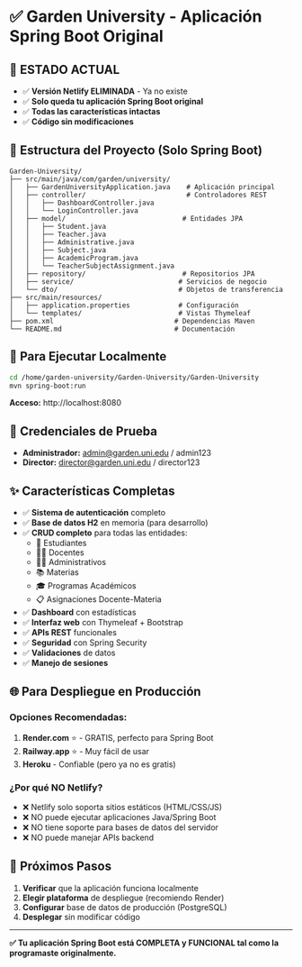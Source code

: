 # ✅ Garden University - Aplicación Spring Boot Original

## 🎯 **ESTADO ACTUAL**
- ✅ **Versión Netlify ELIMINADA** - Ya no existe
- ✅ **Solo queda tu aplicación Spring Boot original**
- ✅ **Todas las características intactas**
- ✅ **Código sin modificaciones**

## 📁 **Estructura del Proyecto (Solo Spring Boot)**
```
Garden-University/
├── src/main/java/com/garden/university/
│   ├── GardenUniversityApplication.java    # Aplicación principal
│   ├── controller/                         # Controladores REST
│   │   ├── DashboardController.java
│   │   └── LoginController.java
│   ├── model/                             # Entidades JPA
│   │   ├── Student.java
│   │   ├── Teacher.java
│   │   ├── Administrative.java
│   │   ├── Subject.java
│   │   ├── AcademicProgram.java
│   │   └── TeacherSubjectAssignment.java
│   ├── repository/                        # Repositorios JPA
│   ├── service/                          # Servicios de negocio
│   └── dto/                              # Objetos de transferencia
├── src/main/resources/
│   ├── application.properties            # Configuración
│   └── templates/                        # Vistas Thymeleaf
├── pom.xml                              # Dependencias Maven
└── README.md                            # Documentación
```

## 🚀 **Para Ejecutar Localmente**
```bash
cd /home/garden-university/Garden-University/Garden-University
mvn spring-boot:run
```
**Acceso:** http://localhost:8080

## 🔐 **Credenciales de Prueba**
- **Administrador:** admin@garden.uni.edu / admin123
- **Director:** director@garden.uni.edu / director123

## ✨ **Características Completas**
- ✅ **Sistema de autenticación** completo
- ✅ **Base de datos H2** en memoria (para desarrollo)
- ✅ **CRUD completo** para todas las entidades:
  - 👥 Estudiantes
  - 👨‍🏫 Docentes  
  - 👨‍💼 Administrativos
  - 📚 Materias
  - 🎓 Programas Académicos
  - 📋 Asignaciones Docente-Materia
- ✅ **Dashboard** con estadísticas
- ✅ **Interfaz web** con Thymeleaf + Bootstrap
- ✅ **APIs REST** funcionales
- ✅ **Seguridad** con Spring Security
- ✅ **Validaciones** de datos
- ✅ **Manejo de sesiones**

## 🌐 **Para Despliegue en Producción**

### Opciones Recomendadas:
1. **Render.com** ⭐ - GRATIS, perfecto para Spring Boot
2. **Railway.app** ⭐ - Muy fácil de usar
3. **Heroku** - Confiable (pero ya no es gratis)

### ¿Por qué NO Netlify?
- ❌ Netlify solo soporta sitios estáticos (HTML/CSS/JS)
- ❌ NO puede ejecutar aplicaciones Java/Spring Boot
- ❌ NO tiene soporte para bases de datos del servidor
- ❌ NO puede manejar APIs backend

## 🎯 **Próximos Pasos**
1. **Verificar** que la aplicación funciona localmente
2. **Elegir plataforma** de despliegue (recomiendo Render)
3. **Configurar** base de datos de producción (PostgreSQL)
4. **Desplegar** sin modificar código

---

**✅ Tu aplicación Spring Boot está COMPLETA y FUNCIONAL tal como la programaste originalmente.**
